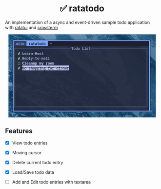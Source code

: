 <div align="center">

# ✅️ ratatodo

</div>

An implementation of a async and event-driven sample todo application with [ratatui](https://ratatui.rs) and [crossterm](https://docs.rs/crossterm/latest/crossterm/)

<div align="center">

![screenshot](./assets/screenshot.png)

</div>

## Features

- [x] View todo entries 
- [x] Moving cursor
- [x] Delete current todo entry
- [x] Load/Save todo data
- [ ] Add and Edit todo entries with textarea


